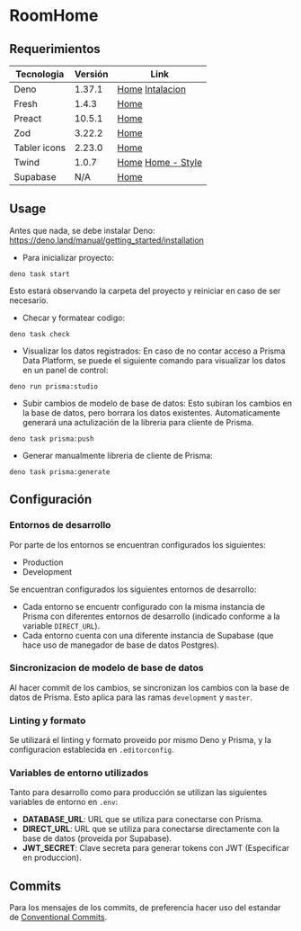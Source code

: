 # RoomHome

## Requerimientos

| Tecnologia | Versión | Link|
|-------------|---------|---|
|Deno|1.37.1 | [Home](https://deno.com/) [Intalacion](https://docs.deno.com/runtime/manual/getting_started/installation) |
| Fresh | 1.4.3 | [Home](https://fresh.deno.dev/) |
| Preact | 10.5.1 | [Home](https://preactjs.com/) |
| Zod | 3.22.2 | [Home](https://zod.dev/) |
| Tabler icons | 2.23.0 | [Home](https://tabler-icons.io/) |
| Twind | 1.0.7 | [Home](https://twind.dev/) [Home - Style](https://twind.style/installation) |
| Supabase | N/A | [Home](https://supabase.com/) |

## Usage

Antes que nada, se debe instalar Deno: <https://deno.land/manual/getting_started/installation>

- Para inicializar proyecto:

```shell
deno task start
```

Esto estará observando la carpeta del proyecto y reiniciar en caso de ser necesario.

- Checar y formatear codigo:

```shell
deno task check
```

- Visualizar los datos registrados:
En caso de no contar acceso a Prisma Data Platform, se puede el siguiente comando para visualizar los datos en un panel de control:

```shell
deno run prisma:studio
```

- Subir cambios de modelo de base de datos:
Esto subiran los cambios en la base de datos, pero borrara los datos existentes. Automaticamente generará una actulización de la libreria para cliente de Prisma.

```shell
deno task prisma:push
```

- Generar manualmente libreria de cliente de Prisma:

```shell
deno task prisma:generate
```

## Configuración

### Entornos de desarrollo

Por parte de los entornos se encuentran configurados los siguientes:

- Production
- Development

Se encuentran configurados los siguientes entornos de desarrollo:

- Cada entorno se encuentr configurado con la misma instancia de Prisma con diferentes entornos de desarrollo (indicado conforme a la variable `DIRECT_URL`).
- Cada entorno cuenta con una diferente instancia de Supabase (que hace uso de manegador de base de datos Postgres).

### Sincronizacion de modelo de base de datos

Al hacer commit de los cambios, se sincronizan los cambios con la base de datos de Prisma. Esto aplica para las ramas `development` y `master`.

### Linting y formato

Se utilizará el linting y formato proveido por mismo Deno y Prisma, y la configuracion establecida en `.editorconfig`.

### Variables de entorno utilizados

Tanto para desarrollo como para producción se utilizan las siguientes variables de entorno en `.env`:

- **DATABASE_URL**: URL que se utiliza para conectarse con Prisma.
- **DIRECT_URL**: URL que se utiliza para conectarse directamente con la base de datos (proveida por Supabase).
- **JWT_SECRET**: Clave secreta para generar tokens con JWT (Especificar en produccion).

## Commits

Para los mensajes de los commits, de preferencia hacer uso del estandar de [Conventional Commits](https://www.conventionalcommits.org/en/v1.0.0/).
